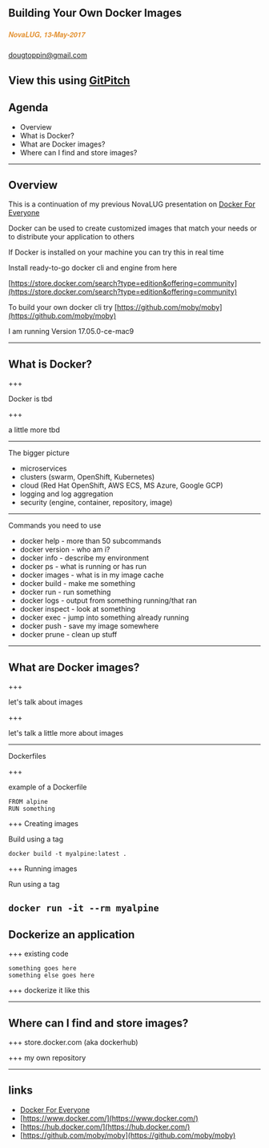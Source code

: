 ## Building Your Own Docker Images
##### <span style="font-family:Helvetica Neue; font-weight:bold"><span style="color:#e49436">NovaLUG, 13-May-2017</span>
<span style="color:#e49436">dougtoppin@gmail.com</span>

View this using [GitPitch](https://gitpitch.com/dougtoppin/novalug-docker-images)
---

## Agenda

* Overview
* What is Docker?
* What are Docker images?
* Where can I find and store images?

---

## Overview

This is a continuation of my previous NovaLUG presentation on
[Docker For Everyone](https://github.com/dougtoppin/presentations/blob/master/novalug-dockerforeveryone.pdf)

Docker can be used to create customized images that match your needs or to distribute your application to others

If Docker is installed on your machine you can try this in real time

Install ready-to-go docker cli and engine from here

[https://store.docker.com/search?type=edition&offering=community](https://store.docker.com/search?type=edition&offering=community)

To build your own docker cli try [https://github.com/moby/moby](https://github.com/moby/moby)


I am running Version 17.05.0-ce-mac9

---
## What is Docker?

+++

Docker is tbd

+++

a little more tbd

---
The bigger picture

* microservices
* clusters (swarm, OpenShift, Kubernetes)
* cloud (Red Hat OpenShift, AWS ECS, MS Azure, Google GCP)
* logging and log aggregation
* security (engine, container, repository, image)

---

Commands you need to use

* docker help - more than 50 subcommands
* docker version - who am i?
* docker info - describe my environment
* docker ps - what is running or has run
* docker images - what is in my image cache
* docker build - make me something
* docker run - run something
* docker logs - output from something running/that ran
* docker inspect - look at something
* docker exec - jump into something already running
* docker push - save my image somewhere
* docker prune - clean up stuff



---


## What are Docker images?

+++

let's talk about images

+++

let's talk a little more about images

---

Dockerfiles

+++

example of a Dockerfile

```
FROM alpine
RUN something

```

+++ Creating images

Build using a tag

`docker build -t myalpine:latest .`

+++ Running images

Run using a tag

`docker run -it --rm myalpine`
---

## Dockerize an application

+++
existing code

```
something goes here
something else goes here
```

+++
dockerize it like this

---
## Where can I find and store images?

+++
store.docker.com (aka dockerhub)

+++
my own repository


---
## links

* [Docker For Everyone](https://github.com/dougtoppin/presentations/blob/master/novalug-dockerforeveryone.pdf)
* [https://www.docker.com/](https://www.docker.com/)
* [https://hub.docker.com/](https://hub.docker.com/)
* [https://github.com/moby/moby](https://github.com/moby/moby)
